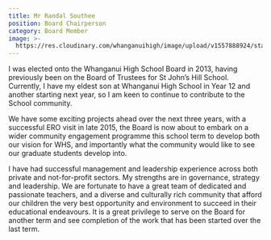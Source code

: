 ```yaml
---
title: Mr Randal Southee
position: Board Chairperson
category: Board Member
image: >-
  https://res.cloudinary.com/whanganuihigh/image/upload/v1557888924/staff/20181019-_MB66417_r.jpg
---
```

I was elected onto the Whanganui High School Board in 2013, having previously been on the Board of Trustees for St John’s Hill School. Currently, I have my eldest son at Whanganui High School in Year 12 and another starting next year, so I am keen to continue to contribute to the School community.



We have some exciting projects ahead over the next three years, with a successful ERO visit in late 2015, the Board is now about to embark on a wider community engagement programme this school term to develop both our vision for WHS, and importantly what the community would like to see our graduate students develop into.



I have had successful management and leadership experience across both private and not-for-profit sectors. My strengths are in governance, strategy and leadership. We are fortunate to have a great team of dedicated and passionate teachers, and a diverse and culturally rich community that afford our children the very best opportunity and environment to succeed in their educational endeavours. It is a great privilege to serve on the Board for another term and see completion of the work that has been started over the last term.
